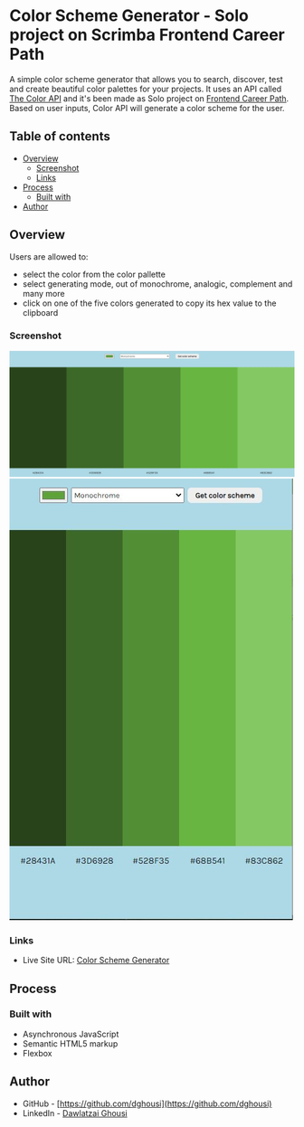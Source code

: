 # Color Scheme Generator - Solo project on Scrimba Frontend Career Path

A simple color scheme generator that allows you to search, discover, test and create beautiful color palettes for your projects. It uses an API called [The Color API](https://www.thecolorapi.com/) and it's been made as Solo project on [Frontend Career Path](https://scrimba.com/learn/frontend). Based on user inputs, Color API will generate a color scheme for the user.

## Table of contents

- [Overview](#overview)
  - [Screenshot](#screenshot)
  - [Links](#links)
- [Process](#process)
  - [Built with](#built-with)
- [Author](#author)

## Overview

Users are allowed to:

- select the color from the color pallette
- select generating mode, out of monochrome, analogic, complement and many more
- click on one of the five colors generated to copy its hex value to the clipboard

### Screenshot

![](./screenshots/screenshot1.jpg)
![](./screenshots/screenshot2.jpg)

### Links

- Live Site URL: [Color Scheme Generator](https://soft-gelato-801e35.netlify.app)

## Process

### Built with

- Asynchronous JavaScript
- Semantic HTML5 markup
- Flexbox

## Author

- GitHub - [https://github.com/dghousi](https://github.com/dghousi)
- LinkedIn - [Dawlatzai Ghousi](https://www.linkedin.com/in/ghousi/)

